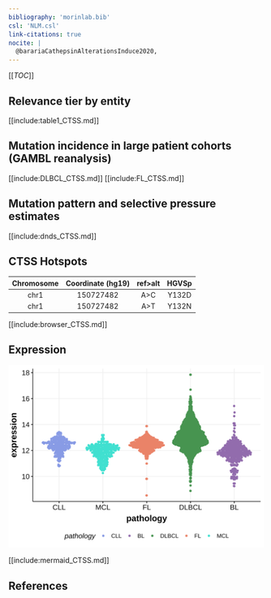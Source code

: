 ```yaml
---
bibliography: 'morinlab.bib'
csl: 'NLM.csl'
link-citations: true
nocite: |
  @barariaCathepsinAlterationsInduce2020, 
---
```

[[_TOC_]]



## Relevance tier by entity

[[include:table1_CTSS.md]]

## Mutation incidence in large patient cohorts (GAMBL reanalysis)

[[include:DLBCL_CTSS.md]]
[[include:FL_CTSS.md]]

## Mutation pattern and selective pressure estimates

[[include:dnds_CTSS.md]]

## CTSS Hotspots

| Chromosome |Coordinate (hg19) | ref>alt | HGVSp | 
 | :---:| :---: | :--: | :---: |
| chr1 | 150727482 | A>C | Y132D |
| chr1 | 150727482 | A>T | Y132N |

[[include:browser_CTSS.md]]

## Expression
![](images/gene_expression/CTSS_by_pathology.svg)
<!-- ORIGIN: barariaCathepsinAlterationsInduce2020c -->
<!-- FL: barariaCathepsinAlterationsInduce2020c -->

[[include:mermaid_CTSS.md]]

## References
